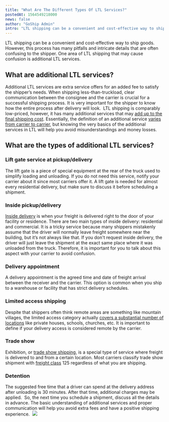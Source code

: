 ```yaml
---
title: "What Are The Different Types Of LTL Services?"
postedAt: 1564549218000
news: false
author: "GoShip Admin"
intro: "LTL shipping can be a convenient and cost-effective way to ship goods. However, this process has many pitfalls and intricate details that are often confusing to the shipper. One area of LTL shipping that may cause confusion is additional LTL services.  \n\nWhat are additional LTL services?\n-\n\nAdditional LTL services are extra service offers for an added fee to satisfy the shipper’s needs. When shipping less-than-truckload, clear communication between the consignee and the carrier is crucial for a successful s"
---
```

LTL shipping can be a convenient and cost-effective way to ship goods. However, this process has many pitfalls and intricate details that are often confusing to the shipper. One area of LTL shipping that may cause confusion is additional LTL services. 

What are additional LTL services?
---------------------------------

Additional LTL services are extra service offers for an added fee to satisfy the shipper’s needs. When shipping less-than-truckload, clear communication between the consignee and the carrier is crucial for a successful shipping process. It is very important for the shipper to know how the entire process after delivery will look.  LTL shipping is comparably low-priced, however, it has many additional services that may [add up to the final shipping cost](https://www.goship.com/blog/how-to-avoid-unwanted-shipping-costs/). Essentially, the definition of an additional service [varies from carrier to carrier,](https://www.goship.com/blog/how-to-choose-the-right-ltl-carriers/) but knowing the very basics of the additional services in LTL will help you avoid misunderstandings and money losses. 

What are the types of additional LTL services? 
-----------------------------------------------

### Lift gate service at pickup/delivery

The lift gate is a piece of special equipment at the rear of the truck used to simplify loading and unloading. If you do not need this service, notify your carrier about it since most carriers offer it. A lift gate is needed for almost every residential delivery, but make sure to discuss it before scheduling a shipment. 

### Inside pickup/delivery

[Inside delivery](https://www.goship.com/blog/what-is-inside-delivery/) is when your freight is delivered right to the door of your facility or residence. There are two main types of inside delivery: residential and commercial. It is a tricky service because many shippers mistakenly assume that the driver will normally leave freight somewhere near the building, but it’s not always like that. If you don't request inside delivery, the driver will just leave the shipment at the exact same place where it was unloaded from the truck. Therefore, it is important for you to talk about this aspect with your carrier to avoid confusion. 

### Delivery appointment

A delivery appointment is the agreed time and date of freight arrival between the receiver and the carrier. This option is common when you ship to a warehouse or facility that has strict delivery schedules. 

### Limited access shipping 

Despite that shippers often think remote areas are something like mountain villages, the limited access category actually [covers a substantial number of locations](https://www.goship.com/blog/limited-access-shipping-location/) like private houses, schools, churches, etc. It is important to define if your delivery access is considered remote by the carrier. 

### Trade show

Exhibition, or [trade show shipping](https://www.goship.com/blog/trade-show-shipping-3-things-to-know/), is a special type of service where freight is delivered to and from a certain location. Most carriers classify trade show shipment with [freight class](https://www.fmcsa.dot.gov/national-training-center/search-classes) 125 regardless of what you are shipping. 

### Detention

The suggested free time that a driver can spend at the delivery address after unloading is 30 minutes. After that time, additional charges may be applied.  So, the next time you schedule a shipment, discuss all the details in advance. The basic understanding of additional services and proper communication will help you avoid extra fees and have a positive shipping experience.  [![](https://www.goship.com/wp-content/uploads/2021/02/1ace89b4-fe28-40ff-a2a7-4cddc60fc9ec.png)](https://www.goship.com/)
